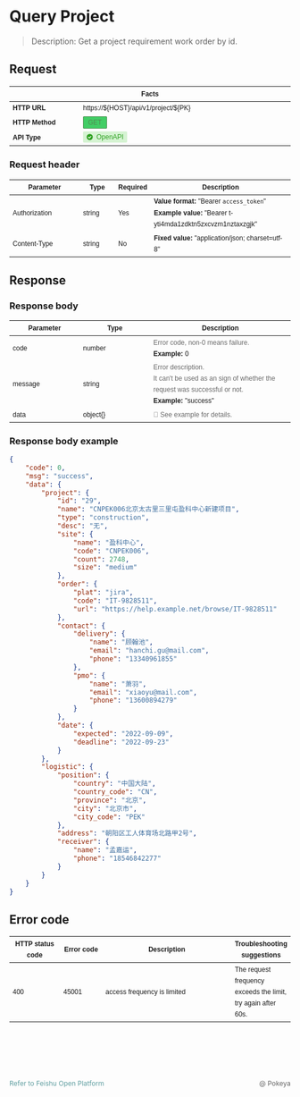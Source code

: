 # Query Project <Badge type="tip" text="v1" vertical="middle" />

> Description: Get a project requirement work order by id.

## Request

<table style="font-family: Arial, sans-serif; font-size: 12px; line-height: 20px;">
<thead>
  <tr>
    <th style="width: 740px;" colspan="2">Facts</th>
  </tr>
</thead>
<tbody>
  <tr>
    <td style="font-weight: 600; width: 25%;">HTTP URL</td>
    <td>
      https://${HOST}/api/v1/project/${PK}
    </td>
  </tr>
  <tr>
    <td style="font-weight: 600;">HTTP Method</td>
    <td style="font-size: 12px;">
      <span style="border: 1px solid; background-color: rgb(66,205,101); color: rgb(84,139,84); box-sizing: border-box; padding: 3px 8px; font-weight: 500; border-radius: 2px; line-height: 22px;">
        GET
      </span>
    </td>
  </tr>
  <tr>
    <td style="font-weight: 600;">API Type</td>
    <td>
      <div style="margin: 1px 0 2px; background: rgba(52,199,36,.2); color: #2ea121; font-size: 12px; line-height: 20px; padding: 0 6px; align-items: center; border-radius: 2px; display: inline-flex;">
        <svg fill="currentColor" width="1em" height="1em" viewBox="0 0 12 12">
          <path d="M5.998 11.49A5.491 5.491 0 115.997.507a5.491 5.491 0 01.001 10.983z" fill="#2EA121"></path>						<path d="M8.768 5.373a.69.69 0 00-.002-.975.689.689 0 00-.975-.003L5.346 6.84 4.204 5.698a.687.687 0 00-.972.006.686.686 0 00-.006.97c.589.588 1.178 1.175 1.765 1.765a.501.501 0 00.71 0c1.02-1.026 2.045-2.045 3.067-3.066z" fill="#fff"></path>
        </svg>
        <span style="font-weight: 500; margin-left: 6px;">
          OpenAPI
        </span>
      </div>
    </td>
  </tr>
</tbody>
</table>

### Request header

<table style="font-family: Arial, sans-serif; font-size: 12px; line-height: 20px;">
<thead>
  <tr>
    <th style="width: 25%;">Parameter</th>
    <th style="width: 12.5%;">Type</th>
    <th style="width: 12.5%;">Required</th>
    <th style="width: calc(740px/2);">Description</th>
  </tr>
</thead>
<tbody>
  <tr>
    <td>Authorization</td>
    <td>string</td>
    <td>Yes</td>
    <td>
      <b>Value format:&nbsp;</b>"Bearer&nbsp;<code>access_token</code>"<br/>
      <b>Example value:&nbsp;</b>"Bearer t-yti4mda1zdktn5zxcvzm1nztaxzgjk"
    </td>
  </tr>
  <tr>
    <td>Content-Type</td>
    <td>string</td>
    <td>No</td>
    <td><b>Fixed value:&nbsp;</b>"application/json; charset=utf-8"</td>
  </tr>
</tbody>
</table>

## Response

### Response body

<table style="font-family: Arial, sans-serif; font-size: 12px; line-height: 20px;">
<thead>
  <tr>
    <th style="width: 25%;">Parameter</th>
    <th style="width: 25%;">Type</th>
    <th style="width: calc(740px/2);">Description</th>
  </tr>
</thead>
<tbody>
  <tr>
    <td>code</td>
    <td>number</td>
    <td>
      <span style="color: DimGray;">
      Error code, non-0 means failure.
      </span><br/>
      <b>Example: </b>0
    </td>
  </tr>
  <tr>
    <td>message</td>
    <td>string</td>
    <td>
      <span style="color: DimGray;">
      Error description. <br/>
      It can't be used as an sign of whether the request was successful or not.
      </span><br/>
      <b>Example: </b>"success"
    </td>
  </tr>
  <tr>
    <td>data</td>
    <td>object{}</td>
    <td>
      <span style="color: DimGray;">
      🔎 See example for details.
      </span>
    </td>
  </tr>
</tbody>
</table>

### Response body example

```json
{
    "code": 0,
    "msg": "success",
    "data": {
        "project": {
            "id": "29",
            "name": "CNPEK006北京太古里三里屯盈科中心新建项目",
            "type": "construction",
            "desc": "无",
            "site": {
                "name": "盈科中心",
                "code": "CNPEK006",
                "count": 2748,
                "size": "medium"
            },
            "order": {
                "plat": "jira",
                "code": "IT-9828511",
                "url": "https://help.example.net/browse/IT-9828511"
            },
            "contact": {
                "delivery": {
                    "name": "顾翰池",
                    "email": "hanchi.gu@mail.com",
                    "phone": "13340961855"
                },
                "pmo": {
                    "name": "萧羽",
                    "email": "xiaoyu@mail.com",
                    "phone": "13600894279"
                }
            },
            "date": {
                "expected": "2022-09-09",
                "deadline": "2022-09-23"
            }
        },
        "logistic": {
            "position": {
                "country": "中国大陆",
                "country_code": "CN",
                "province": "北京",
                "city": "北京市",
                "city_code": "PEK"
            },
            "address": "朝阳区工人体育场北路甲2号",
            "receiver": {
                "name": "孟嘉运",
                "phone": "18546842277"
            }
        }
    }
}
```

## Error code

<table style="font-family: Arial, sans-serif; font-size: 12px; line-height: 20px;">
<thead>
  <tr>
    <th style="width: 18%;">HTTP status code</th>
    <th style="width: 15%;">Error code</th>
    <th style="width: calc(740px/3);">Description</th>
    <th style="width: auto;">Troubleshooting suggestions</th>
  </tr>
</thead>
<tbody>
  <tr>
    <td>400</td>
    <td>45001</td>
    <td>access frequency is limited</td>
    <td>The request frequency exceeds the limit, try again after 60s.</td>
  </tr>
</tbody>
</table>

<div class="Copyright" style="margin-top:100px; font-size: 12px; height: 20px; line-height: 20px; background: none;">
  <!--使用flex布局，文本垂直居中-->
  <div style="display: flex; flex-direction: row; justify-content: space-between;">
    <a href="https://open.feishu.cn/" style="text-decoration: none;">
      <span style="color: CadetBlue;">Refer to Feishu Open Platform</span>
    </a>
    <span style="color: #666666; font-size: 12px;">@&nbsp;Pokeya</span>
  </div>
</div>
